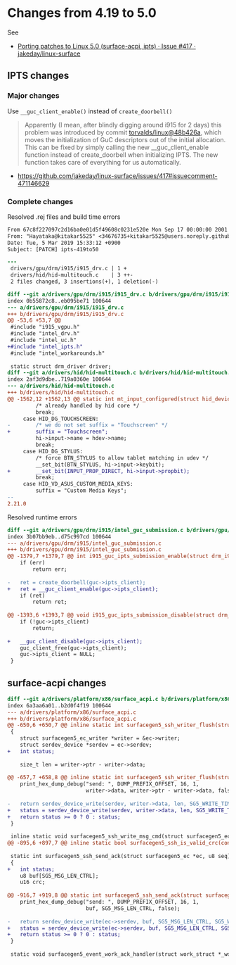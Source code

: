 # Changes from 4.19 to 5.0

See
- [Porting patches to Linux 5.0 (surface-acpi, ipts) · Issue #417 · jakeday/linux-surface](https://github.com/jakeday/linux-surface/issues/417)

## IPTS changes

### Major changes

Use `__guc_client_enable()` instead of `create_doorbell()`

>Apparently (I mean, after blindly digging around i915 for 2 days) this problem was introduced by commit [torvalds/linux@48b426a](https://github.com/torvalds/linux/commit/48b426a9b9ab93481a2c5b913c2c6add5fb1001), which moves the initialization of GuC descriptors out of the initial allocation. This can be fixed by simply calling the new __guc_client_enable function instead of create_doorbell when initializing IPTS. The new function takes care of everything for us automatically.

- https://github.com/jakeday/linux-surface/issues/417#issuecomment-471146629

### Complete changes

Resolved .rej files and build time errors
```diff
From 67c8f227097c2d16ba0e01d5f49608c0231e520e Mon Sep 17 00:00:00 2001
From: "Hayataka@kitakar5525" <34676735+kitakar5525@users.noreply.github.com>
Date: Tue, 5 Mar 2019 15:33:12 +0900
Subject: [PATCH] ipts-419to50

---
 drivers/gpu/drm/i915/i915_drv.c | 1 +
 drivers/hid/hid-multitouch.c    | 3 ++-
 2 files changed, 3 insertions(+), 1 deletion(-)

diff --git a/drivers/gpu/drm/i915/i915_drv.c b/drivers/gpu/drm/i915/i915_drv.c
index 0b55872c8..eb095be71 100644
--- a/drivers/gpu/drm/i915/i915_drv.c
+++ b/drivers/gpu/drm/i915/i915_drv.c
@@ -53,6 +53,7 @@
 #include "i915_vgpu.h"
 #include "intel_drv.h"
 #include "intel_uc.h"
+#include "intel_ipts.h"
 #include "intel_workarounds.h"
 
 static struct drm_driver driver;
diff --git a/drivers/hid/hid-multitouch.c b/drivers/hid/hid-multitouch.c
index 2af3d9dbe..719a0360e 100644
--- a/drivers/hid/hid-multitouch.c
+++ b/drivers/hid/hid-multitouch.c
@@ -1562,12 +1562,13 @@ static int mt_input_configured(struct hid_device *hdev, struct hid_input *hi)
         /* already handled by hid core */
         break;
     case HID_DG_TOUCHSCREEN:
-        /* we do not set suffix = "Touchscreen" */
+        suffix = "Touchscreen";
         hi->input->name = hdev->name;
         break;
     case HID_DG_STYLUS:
         /* force BTN_STYLUS to allow tablet matching in udev */
         __set_bit(BTN_STYLUS, hi->input->keybit);
+        __set_bit(INPUT_PROP_DIRECT, hi->input->propbit);
         break;
     case HID_VD_ASUS_CUSTOM_MEDIA_KEYS:
         suffix = "Custom Media Keys";
-- 
2.21.0


```

Resolved runtime errors
```diff
diff --git a/drivers/gpu/drm/i915/intel_guc_submission.c b/drivers/gpu/drm/i915/intel_guc_submission.c
index 3b07bb9eb..d75c997cd 100644
--- a/drivers/gpu/drm/i915/intel_guc_submission.c
+++ b/drivers/gpu/drm/i915/intel_guc_submission.c
@@ -1379,7 +1379,7 @@ int i915_guc_ipts_submission_enable(struct drm_i915_private *dev_priv,
 	if (err)
 		return err;
 
-	ret = create_doorbell(guc->ipts_client);
+	ret = __guc_client_enable(guc->ipts_client);
 	if (ret)
 		return ret;
 
@@ -1393,6 +1393,7 @@ void i915_guc_ipts_submission_disable(struct drm_i915_private *dev_priv)
 	if (!guc->ipts_client)
 		return;
 
+	__guc_client_disable(guc->ipts_client);
 	guc_client_free(guc->ipts_client);
 	guc->ipts_client = NULL;
 }
```



## surface-acpi changes
```diff
diff --git a/drivers/platform/x86/surface_acpi.c b/drivers/platform/x86/surface_acpi.c
index 6a3aa6a01..b2d0f4f19 100644
--- a/drivers/platform/x86/surface_acpi.c
+++ b/drivers/platform/x86/surface_acpi.c
@@ -650,6 +650,7 @@ inline static int surfacegen5_ssh_writer_flush(struct surfacegen5_ec *ec)
 {
 	struct surfacegen5_ec_writer *writer = &ec->writer;
 	struct serdev_device *serdev = ec->serdev;
+	int status;
 
 	size_t len = writer->ptr - writer->data;
 
@@ -657,7 +658,8 @@ inline static int surfacegen5_ssh_writer_flush(struct surfacegen5_ec *ec)
 	print_hex_dump_debug("send: ", DUMP_PREFIX_OFFSET, 16, 1,
 	                     writer->data, writer->ptr - writer->data, false);
 
-	return serdev_device_write(serdev, writer->data, len, SG5_WRITE_TIMEOUT);
+	status = serdev_device_write(serdev, writer->data, len, SG5_WRITE_TIMEOUT);
+	return status >= 0 ? 0 : status;
 }
 
 inline static void surfacegen5_ssh_write_msg_cmd(struct surfacegen5_ec *ec,
@@ -895,6 +897,7 @@ inline static bool surfacegen5_ssh_is_valid_crc(const u8 *begin, const u8 *end)
 
 static int surfacegen5_ssh_send_ack(struct surfacegen5_ec *ec, u8 seq)
 {
+	int status;
 	u8 buf[SG5_MSG_LEN_CTRL];
 	u16 crc;
 
@@ -916,7 +919,8 @@ static int surfacegen5_ssh_send_ack(struct surfacegen5_ec *ec, u8 seq)
 	print_hex_dump_debug("send: ", DUMP_PREFIX_OFFSET, 16, 1,
 	                     buf, SG5_MSG_LEN_CTRL, false);
 
-	return serdev_device_write(ec->serdev, buf, SG5_MSG_LEN_CTRL, SG5_WRITE_TIMEOUT);
+	status = serdev_device_write(ec->serdev, buf, SG5_MSG_LEN_CTRL, SG5_WRITE_TIMEOUT);
+	return status >= 0 ? 0 : status;
 }
 
 static void surfacegen5_event_work_ack_handler(struct work_struct *_work)
```